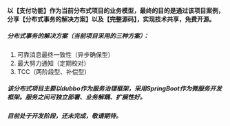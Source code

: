 #### 以【支付功能】作为当前分布式项目的业务模型，最终的目的是通过该项目案例，分享【分布式事务的解决方案】以及【完整源码】，实现技术共享，免费开源。

##### 分布式事务的解决方案（当前项目采用的三种方案）：
1. 可靠消息最终一致性（异步确保型）
2. 最大努力通知（定期校对）
3. TCC（两阶段型、补偿型）

##### 该分布式项目主要以dubbo作为服务治理框架，采用SpringBoot作为微服务开发框架。服务之间可独立部署、业务解耦、扩展性好。

##### 目前处于开发阶段，还未完成，敬请期待。
